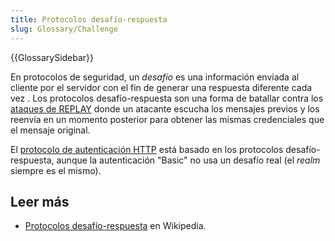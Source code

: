 ```yaml
---
title: Protocolos desafío-respuesta
slug: Glossary/Challenge
---
```


{{GlossarySidebar}}

En protocolos de seguridad, un _desafío_ es una información enviada al cliente por el servidor con el fin de generar una respuesta diferente cada vez . Los protocolos desafío-respuesta son una forma de batallar contra los [ataques de REPLAY](https://es.wikipedia.org/wiki/Ataque_de_REPLAY) donde un atacante escucha los mensajes previos y los reenvía en un momento posterior para obtener las mismas credenciales que el mensaje original.

El [protocolo de autenticación HTTP](/es/docs/Web/HTTP/Guides/Authentication) está basado en los protocolos desafío-respuesta, aunque la autenticación "Basic" no usa un desafío real (el _realm_ siempre es el mismo).

## Leer más

- [Protocolos desafío-respuesta](https://es.wikipedia.org/wiki/Protocolos_desaf%C3%ADo-respuesta) en Wikipedia.
